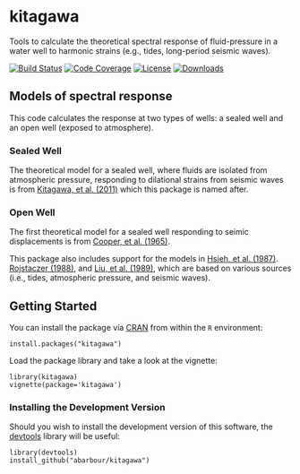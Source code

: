 # kitagawa

Tools to calculate the theoretical spectral response 
of fluid-pressure in a water well
to harmonic strains (e.g., tides, long-period seismic waves).

[![Build Status](https://travis-ci.org/abarbour/kitagawa.svg)](https://travis-ci.org/abarbour/kitagawa) [![Code Coverage](https://codecov.io/gh/abarbour/kitagawa/branch/master/graph/badge.svg)](https://codecov.io/gh/abarbour/kitagawa) [![License](https://img.shields.io/badge/license-GPL-orange.svg)](https://www.gnu.org/licenses/gpl-2.0.html) [![Downloads](https://cranlogs.r-pkg.org/badges/kitagawa)](https://www.r-pkg.org/pkg/kitagawa)

## Models of spectral response

This code calculates the response at two types of wells: a sealed well and
an open well (exposed to atmosphere).

### Sealed Well

The theoretical model for a sealed well, where fluids are isolated from atmospheric pressure, 
responding to dilational strains from seismic waves is from 
[Kitagawa, et al. (2011)](https://doi.org/10.1029/2010JB007794 "Frequency characteristics of the response of water pressure in a closed well to volumetric strain in the high-frequency domain") which this package is named after.

### Open Well

The first theoretical model for a sealed well responding to seimic displacements is from 
[Cooper, et al. (1965)](https://doi.org/10.1029/JZ070i016p03915 "The response of well-aquifer systems to seismic waves").

This package also includes support for the models in
[Hsieh, et al. (1987)](https://doi.org/10.1029/WR023i010p01824 "Determination of aquifer transmissivity from Earth tide analysis").
[Rojstaczer (1988)](https://doi.org/10.1029/JB093iB11p13619 "Intermediate period response of water levels in wells to crustal strain: Sensitivity and noise level"), and
[Liu, et al. (1989)](https://doi.org/10.1029/JB094iB07p09453 "Seismically induced water level fluctuations in the Wali Well, Beijing, China"), which are based on various sources (i.e., tides, atmospheric pressure, and seismic waves).

## Getting Started

You can install the package via
[CRAN](http://cran.r-project.org/package=kitagawa)
from within the `R` environment:

    install.packages("kitagawa")

Load the package library and take a look at the vignette:

    library(kitagawa)
    vignette(package='kitagawa')
    
### Installing the Development Version

Should you wish to install the development version
of this software, the [devtools][2] library
will be useful:

    library(devtools)
    install_github("abarbour/kitagawa")

[2]: http://cran.r-project.org/web/packages/devtools
